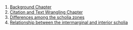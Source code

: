 1. [Background Chapter](https://github.com/cjschu17/Thesis2016-2017/blob/master/ThesisWriting/Background.md)
2. [Citation and Text Wrangling Chapter](https://github.com/cjschu17/Thesis2016-2017/blob/master/ThesisWriting/CitationAndTextWrangling.md)
3. [Differences among the scholia zones](https://github.com/cjschu17/Thesis2016-2017/blob/master/ThesisWriting/IitialDifferences.md)
4. [Relationship between the intermarginal and interior scholia](https://github.com/cjschu17/Thesis2016-2017/blob/master/ThesisWriting/IntImStarEnd.md)
